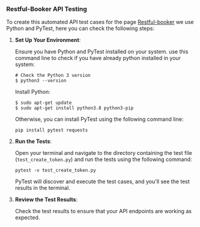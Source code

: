 ### Restful-Booker API Testing

To create this automated API test cases for the page [Restful-booker](https://restful-booker.herokuapp.com/apidoc/index.html) we use Python and PyTest, here you can check the following steps:

1. **Set Up Your Environment**:

   Ensure you have Python and PyTest installed on your system.
   use this command line to check if you have already python installed in your system:
   ```
   # Check the Python 3 version
   $ python3 --version
   ```

   Install Python:
   ```
   $ sudo apt-get update
   $ sudo apt-get install python3.8 python3-pip
   ```

   Otherwise, you can install PyTest using the following command line:

   ```
   pip install pytest requests
   ```


2. **Run the Tests**:

   Open your terminal and navigate to the directory containing the test file (`test_create_token.py`) and run the tests using the following command:

   ```
   pytest -v test_create_token.py
   ```

   PyTest will discover and execute the test cases, and you'll see the test results in the terminal.

3. **Review the Test Results**:

   Check the test results to ensure that your API endpoints are working as expected.

